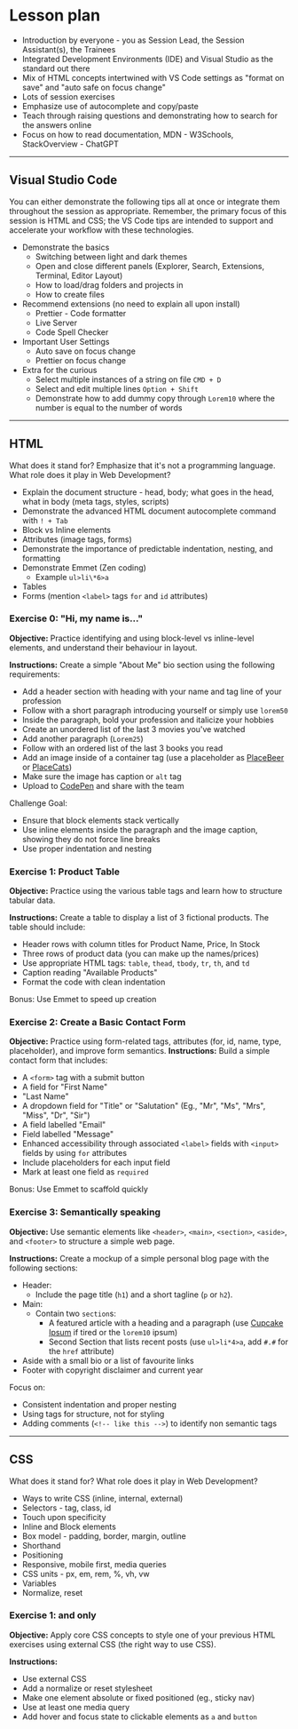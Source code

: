 # Lesson plan

- Introduction by everyone - you as Session Lead, the Session Assistant(s), the Trainees
- Integrated Development Environments (IDE) and Visual Studio as the standard out there
- Mix of HTML concepts intertwined with VS Code settings as "format on save" and "auto safe on focus change"
- Lots of session exercises
- Emphasize use of autocomplete and copy/paste
- Teach through raising questions and demonstrating how to search for the answers online
- Focus on how to read documentation, MDN - W3Schools, StackOverview - ChatGPT

---

## Visual Studio Code

You can either demonstrate the following tips all at once or integrate them throughout the session as appropriate. Remember, the primary focus of this session is HTML and CSS; the VS Code tips are intended to support and accelerate your workflow with these technologies.

- Demonstrate the basics
  - Switching between light and dark themes
  - Open and close different panels (Explorer, Search, Extensions, Terminal, Editor Layout)
  - How to load/drag folders and projects in
  - How to create files
- Recommend extensions (no need to explain all upon install)
  - Prettier - Code formatter
  - Live Server
  - Code Spell Checker
- Important User Settings
  - Auto save on focus change
  - Prettier on focus change
- Extra for the curious
  - Select multiple instances of a string on file `CMD + D`
  - Select and edit multiple lines `Option + Shift`
  - Demonstrate how to add dummy copy through `Lorem10` where the number is equal to the number of words

---

## HTML

What does it stand for? Emphasize that it's not a programming language. What role does it play in Web Development?

- Explain the document structure - head, body; what goes in the head, what in body (meta tags, styles, scripts)
- Demonstrate the advanced HTML document autocomplete command with `! + Tab`
- Block vs Inline elements
- Attributes (image tags, forms)
- Demonstrate the importance of predictable indentation, nesting, and formatting
- Demonstrate Emmet (Zen coding)
  - Example `ul>li\*6>a`
- Tables
- Forms (mention `<label>` tags `for` and `id` attributes)

### Exercise 0: "Hi, my name is..."

**Objective:** Practice identifying and using block-level vs inline-level elements, and understand their behaviour in layout.

**Instructions:** Create a simple "About Me" bio section using the following requirements:

- Add a header section with heading with your name and tag line of your profession
- Follow with a short paragraph introducing yourself or simply use `lorem50`
- Inside the paragraph, bold your profession and italicize your hobbies
- Create an unordered list of the last 3 movies you've watched
- Add another paragraph (`Lorem25`)
- Follow with an ordered list of the last 3 books you read
- Add an image inside of a container tag (use a placeholder as [PlaceBeer](https://placebeer.com/) or [PlaceCats](https://placecats.com/))
- Make sure the image has caption or `alt` tag
- Upload to [CodePen](https://codepen.io) and share with the team

Challenge Goal:

- Ensure that block elements stack vertically
- Use inline elements inside the paragraph and the image caption, showing they do not force line breaks
- Use proper indentation and nesting

### Exercise 1: Product Table

**Objective:** Practice using the various table tags and learn how to structure tabular data.

**Instructions:** Create a table to display a list of 3 fictional products. The table should include:

- Header rows with column titles for Product Name, Price, In Stock
- Three rows of product data (you can make up the names/prices)
- Use appropriate HTML tags: `table`, `thead`, `tbody`, `tr`, `th`, and `td`
- Caption reading "Available Products"
- Format the code with clean indentation

Bonus: Use Emmet to speed up creation

### Exercise 2: Create a Basic Contact Form

**Objective:** Practice using form-related tags, attributes (for, id, name, type, placeholder), and improve form semantics.
**Instructions:** Build a simple contact form that includes:

- A `<form>` tag with a submit button
- A field for "First Name"
- "Last Name"
- A dropdown field for "Title" or "Salutation" (Eg., "Mr", "Ms", "Mrs", "Miss", "Dr", "Sir")
- A field labelled "Email"
- Field labelled "Message"
- Enhanced accessibility through associated `<label>` fields with `<input>` fields by using `for` attributes
- Include placeholders for each input field
- Mark at least one field as `required`

Bonus: Use Emmet to scaffold quickly

### Exercise 3: Semantically speaking

**Objective:** Use semantic elements like `<header>`, `<main>`, `<section>`, `<aside>`, and `<footer>` to structure a simple web page.

**Instructions:** Create a mockup of a simple personal blog page with the following sections:

- Header:
  - Include the page title (`h1`) and a short tagline (`p` or `h2`).
- Main:
  - Contain two `section`s:
    - A featured article with a heading and a paragraph (use [Cupcake Ipsum](https://cupcakeipsum.com/) if tired or the `lorem10` ipsum)
    - Second Section that lists recent posts (use `ul>li*4>a`, add `#.#` for the `href` attribute)
- Aside with a small bio or a list of favourite links
- Footer with copyright disclaimer and current year

Focus on:

- Consistent indentation and proper nesting
- Using tags for structure, not for styling
- Adding comments (`<!-- like this -->`) to identify non semantic tags

---

## CSS

What does it stand for? What role does it play in Web Development?

- Ways to write CSS (inline, internal, external)
- Selectors - tag, class, id
- Touch upon specificity
- Inline and Block elements
- Box model - padding, border, margin, outline
- Shorthand
- Positioning
- Responsive, mobile first, media queries
- CSS units - px, em, rem, %, vh, vw
- Variables
- Normalize, reset

### Exercise 1: and only

**Objective:** Apply core CSS concepts to style one of your previous HTML exercises using external CSS (the right way to use CSS).

**Instructions:**

- Use external CSS
- Add a normalize or reset stylesheet
- Make one element absolute or fixed positioned (eg., sticky nav)
- Use at least one media query
- Add hover and focus state to clickable elements as `a` and `button`
